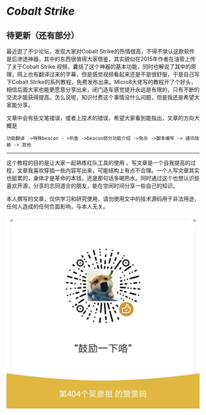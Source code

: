 # _Cobalt Strike_ 

待更新（还有部分）
----------

最近逛了不少论坛，发现大家对Cobalt Strike的热情很高，不得不承认这款软件是后渗透神器，其中的东西很值得大家借鉴，其实貌似在2015年作者在油管上传了关于Cobalt Strike 视频，囊括了这个神器的基本功能，同时也解说了其中的原理，网上也有翻译过来的字幕，但是感觉视频看起来还是不是很舒服，于是自己写下Cobalt Strike的系列教程，免费发布出来。Micro8大佬写的教程开了个好头，相信后面大家也能更愿意分享出来，闭门造车感觉提升永远是有限的，只有不断的交流才能获得提高。怎么说呢，知识付费这个事情没什么问题，但是我还是希望大家能分享。


文章中会有些文笔错误，或者上技术的错误，希望大家看到能指出，文章的方向大概是

```
功能翻译 ->特殊beacon - >钓鱼 ->beacon部分功能介绍 ->免杀 ->脚本编写 -> 通讯隐蔽 -> 其他
```
----------

这个教程的目的是让大家一起熟练红队工具的使用 。写文章是一个自我提高的过程，文章我喜欢穿插一些内容写出来，可能结构上有点不合理。一个人写文章其实也挺累的，身体才是革命的本钱，还是那句话多喝热水。同时通过这个也想认识些喜欢开源，分享的志同道合的朋友，能在空闲时间分享一些自己的知识。


本人撰写的文章，仅供学习和研究使用，请勿使用文中的技术源码用于非法用途，任何人造成的任何负面影响，与本人无关。

![Cobalt Strike ](./img/mm_reward_qrcode_1554904206462.png)
